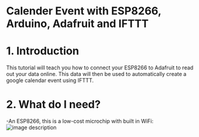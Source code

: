 # Calender Event with ESP8266, Arduino, Adafruit and IFTTT

# 1. Introduction

This tutorial will teach you how to connect your ESP8266 to Adafruit to read out your data online. This data will then be used to automatically create a google calendar event using IFTTT.

# 2. What do I need?

-An ESP8266, this is a low-cost microchip with built in WiFi:
![image description](https://gloimg.gbtcdn.com/gb/pdm-product-pic/Electronic/2017/06/13/goods-img/1501699031787010991.jpg)
